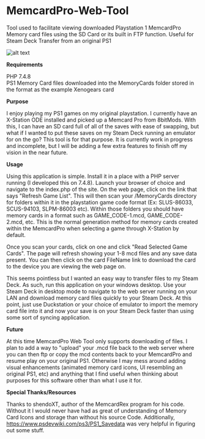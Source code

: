 # MemcardPro-Web-Tool
Tool used to facilitate viewing downloaded Playstation 1 MemcardPro Memory card files using the SD Card or its built in FTP function. Useful for Steam Deck Transfer from an original PS1

![alt text](https://pieruccidev.com/img/MemcardPro-Web-Tool.png)


<b>Requirements</b>

PHP 7.4.8<br>
PS1 Memory Card files downloaded into the MemoryCards folder stored in the format as the example Xenogears card

<b>Purpose</b>

I enjoy playing my PS1 games on my original playstation. I currently have an X-Station ODE installed and picked up a Memcard Pro from 8bitMods. With this, I can have an SD card full
of all of the saves with ease of swapping, but what if I wanted to put these saves on my Steam Deck running an emulator for on the go? This tool is for that purpose. It is currently work
in progress and incomplete, but I will be adding a few extra features to finish off my vision in the near future.

<b>Usage</b>

Using this application is simple. Install it in a place with a PHP server running (I developed this on 7.4.8). Launch your browser of choice and navigate to the index.php of the
site. On the web page, click on the link that says "Refresh Game List". This will then scan your /MemoryCards directory for folders within it in the playstation game code format
(Ex: SLUS-86033, SCUS-94103, SLPM-86003 etc). Within those folders you should have memory cards in a format such as GAME_CODE-1.mcd, GAME_CODE-2.mcd, etc. This is the normal
generation method for memory cards created within the MemcardPro when selecting a game through X-Station by default.

Once you scan your cards, click on one and click "Read Selected Game Cards". The page will refresh showing your 1-8 mcd files and any save data present. You can then click on the
card FileName link to download the card to the device you are viewing the web page on. 

This seems pointless but I wanted an easy way to transfer files to my Steam Deck. As such, run this application on your windows desktop. Use your Steam Deck in desktop mode
to navigate to the web server running on your LAN and download memory card files quickly to your Steam Deck. At this point, just use Duckstation or your choice of emulator to
import the memory card file into it and now your save is on your Steam Deck faster than using some sort of syncing application.

<b>Future</b>

At this time MemcardPro Web Tool only supports downloading of files. I plan to add a way to "upload" your .mcd file back to the web server where you can then ftp or copy the
mcd contents back to your MemcardPro and resume play on your original PS1. Otherwise I may mess around adding visual enhancements (animated memory card icons, UI
resembling an original PS1, etc) and anything that I find useful when thinking about purposes for this software other than what I use it for.

<b>Special Thanks/Resources</b>

Thanks to shendoXT, author of the MemcardRex program for his code. Without it I would never have had as great of understanding of Memory Card Icons and storage than without
his source Code. Additionally, https://www.psdevwiki.com/ps3/PS1_Savedata was very helpful in figuring out some stuff.
